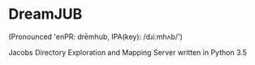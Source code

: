 DreamJUB
========
(Pronounced 'enPR: drēmhub, IPA(key): /dɹiːmhʌb/')

Jacobs Directory Exploration and Mapping Server written in Python 3.5
